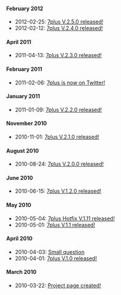 #### February 2012 ####
  * 2012-02-25: [7plus V.2.5.0 released!](News20120225.md)
  * 2012-02-12: [7plus V.2.4.0 released!](News20120212.md)
#### April 2011 ####
  * 2011-04-13: [7plus V.2.3.0 released!](News20110413.md)
#### February 2011 ####
  * 2011-02-06: [7plus is now on Twitter!](News20110206.md)
#### January 2011 ####
  * 2011-01-09: [7plus V.2.2.0 released!](News20110109.md)
#### November 2010 ####
  * 2010-11-01: [7plus V.2.1.0 released!](News20101101.md)
#### August 2010 ####
  * 2010-08-24: [7plus V.2.0.0 released!](News20100824.md)
#### June 2010 ####
  * 2010-06-15: [7plus V.1.2.0 released!](News20100615.md)
#### May 2010 ####
  * 2010-05-04: [7plus Hotfix V.1.11 released!](News05042010.md)
  * 2010-05-01: [7plus V.1.1 released!](News05012010.md)
#### April 2010 ####
  * 2010-04-03: [Small question](News04032010.md)
  * 2010-04-01: [7plus V.1.0 released!](News04012010.md)
#### March 2010 ####
  * 2010-03-22: [Project page created!](http://code.google.com/p/7plus/wiki/News22032010)